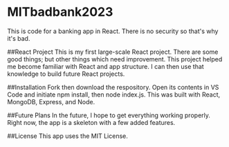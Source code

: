 # MITbadbank2023
This is code for a banking app in React.  There is no security so that's why it's bad.

##React Project
This is my first large-scale React project.  There are some good things; but other things which need improvement.  This project helped me become familiar with React and app structure.  I can then use that knowledge to build future React projects.

##Installation
Fork then download the respository.  Open its contents in VS Code and initiate npm install, then node index.js.  This was built with React, MongoDB, Express, and Node.

##Future Plans
In the future, I hope to get everything working properly.  Right now, the app is a skeleton with a few added features.

##License
This app uses the MIT License.
